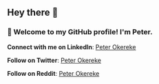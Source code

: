 ## Hey there 👋

### 👀 Welcome to my GitHub profile! I'm Peter.
**Connect with me on LinkedIn**: [Peter Okereke](https://www.linkedin.com/in/peterokereke)

**Follow on Twitter**: [Peter Okereke](https://https://twitter.com/realpco)

**Follow on Reddit**: [Peter Okereke](https://www.reddit.com/user/inevitableanything32/)
